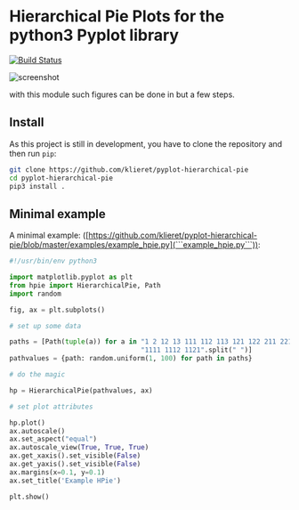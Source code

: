 # Hierarchical Pie Plots for the python3 Pyplot library

[![Build Status](https://travis-ci.org/klieret/pyplot-hierarchical-pie.svg?branch=master)](https://travis-ci.org/klieret/pyplot-hierarchical-pie)

![screenshot](https://cloud.githubusercontent.com/assets/13602468/20237536/68419834-a8d5-11e6-9e43-bc33a645c411.png)

with this module such figures can be done in but a few steps.

## Install

As this project is still in development, you have to clone the repository and then run ```pip```:

```sh
git clone https://github.com/klieret/pyplot-hierarchical-pie
cd pyplot-hierarchical-pie
pip3 install .
```

## Minimal example

A minimal example:
([https://github.com/klieret/pyplot-hierarchical-pie/blob/master/examples/example_hpie.py](```example_hpie.py```)):

```python
#!/usr/bin/env python3

import matplotlib.pyplot as plt
from hpie import HierarchicalPie, Path
import random

fig, ax = plt.subplots()

# set up some data

paths = [Path(tuple(a)) for a in "1 2 12 13 111 112 113 121 122 211 221 222 "
                                 "1111 1112 1121".split(" ")]
pathvalues = {path: random.uniform(1, 100) for path in paths}

# do the magic

hp = HierarchicalPie(pathvalues, ax)

# set plot attributes

hp.plot()
ax.autoscale()
ax.set_aspect("equal")
ax.autoscale_view(True, True, True)
ax.get_xaxis().set_visible(False)
ax.get_yaxis().set_visible(False)
ax.margins(x=0.1, y=0.1)
ax.set_title('Example HPie')

plt.show()
